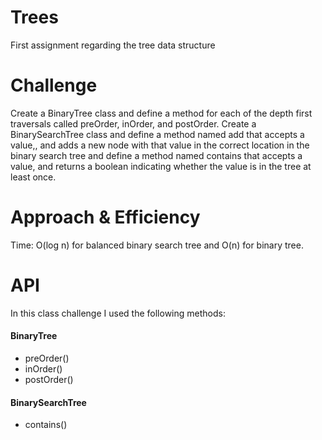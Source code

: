 # Trees
First assignment regarding the tree data structure

# Challenge  

Create a BinaryTree class and define a method for each of the depth first traversals called preOrder, inOrder, and postOrder.
Create a BinarySearchTree class and define a method named add that accepts a value,, and adds a new node with that value in the correct location in the binary search tree
and define a method named contains that  accepts a value, and returns a boolean indicating whether the value is in the tree at least once.


# Approach & Efficiency  
Time: O(log n) for balanced binary search tree and O(n) for binary tree.  

# API
In this class challenge I used the following methods:	
#### BinaryTree  
- preOrder()  
- inOrder()  
- postOrder()	  

#### BinarySearchTree  
- contains()
